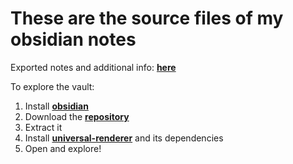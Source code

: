 # These are the source files of my obsidian notes

Exported notes and additional info: **[here](https://github.com/dgudim/uni-math-notes)**

To explore the vault:
1. Install **[obsidian](https://obsidian.md/)**
3. Download the **[repository](https://github.com/dgudim2/obsidian_vault/archive/refs/heads/master.zip)**
4. Extract it
5. Install **[universal-renderer](https://github.com/dgudim/obsidian-universal-renderer)** and its dependencies
6. Open and explore!
